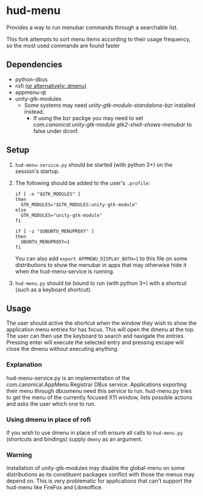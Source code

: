 # hud-menu

Provides a way to run menubar commands through a searchable list.

This fork attempts to sort menu items according to their usage
frequency, so the most used commands are found faster

## Dependencies
* python-dbus
* rofi [(or alternatively: dmenu)](https://github.com/jamcnaughton/hud-menu/blob/dev/README.md#using-dmenu-in-place-of-rofi)
* appmenu-qt
* unity-gtk-modules
  * Some systems may need _unity-gtk-module-standalone-bzr_ installed instead.
    * If using the bzr packge you may need to set _com.canonical.unity-gtk-module gtk2-shell-shows-menubar_ to false under dconf. 
 

## Setup
1. ```hud-menu-service.py``` should be started (with python 3+) on the session's startup.
2. The following should be added to the user's ```.profile```: 

    ```
    if [ -n "$GTK_MODULES" ]
    then
      GTK_MODULES="$GTK_MODULES:unity-gtk-module"
    else
      GTK_MODULES="unity-gtk-module"
    fi
    
    if [ -z "$UBUNTU_MENUPROXY" ]
    then
      UBUNTU_MENUPROXY=1
    fi 
   ```
   You can also add ```export APPMENU_DISPLAY_BOTH=1``` to this file on some distributions to show the menubar in apps that may otherwise hide it when the hud-menu-service is running.
    
3. ```hud-menu.py``` should be bound to run (with python 3+) with a shortcut (such as a keyboard shortcut). 

## Usage
The user should active the shortcut when the window they wish to show the application menu entries for has focus.  This will open the dmenu at the top.  The user can then use the keyboard to search and navigate the entries.  Pressing enter will execute the selected entry and pressing escape will close the dmenu without executing anything.

### Explanation
hud-menu-service.py  is an implementation of the com.canonical.AppMenu.Registrar DBus service.  Applications exporting their menu through dbusmenu need this service to run.
hud-menu.py tries to get the menu of the currently focused X11 window, lists possible actions and asks the user which one to run.

### Using dmenu in place of rofi
If you wish to use dmenu in place of rofi ensure all calls to ```hud-menu.py``` (shortcuts and bindings) supply ```dmeny``` as an argument.

### Warning
Installation of unity-gtk-modules may disable the global-menu on some distributions as its constituent packages conflict with those the menus may depend on. This is very problematic for applications that can't support the hud-menu like FireFox and Libreoffice.
